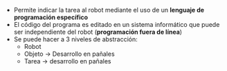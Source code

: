 - Permite indicar la tarea al robot mediante el uso de un **lenguaje de programación específico**
- El código del programa es editado en un sistema informático que puede ser independiente del robot (**programación fuera de línea**)
- Se puede hacer a 3 niveles de abstracción:
	- Robot
	- Objeto -> Desarrollo en pañales
	- Tarea -> desarrollo en pañales

